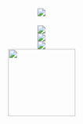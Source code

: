 <h1 align="center">
  <a href="https://sunguoqi.com/">
    <img src="https://readme-typing-svg.herokuapp.com/?lines=printf(%22Welcome!%22);欢迎光临！&center=true&size=27">
  </a>
</h1>

<div align="center">
    <img  src="https://github-readme-streak-stats.herokuapp.com/?user=AhtelekB&theme=dark&hide_border=true" />
</div>

<!-- <span >
 <img  src="https://img.shields.io/badge/-HTML5-E34F26?style=flat-square&logo=html5&logoColor=white" />
 <img  src="https://img.shields.io/badge/-CSS3-1572B6?style=flat-square&logo=css3" />
 <img  src="https://img.shields.io/badge/-JavaScript-oringe?style=flat-square&logo=javascript" />
</span> -->

<div align="center">
  <img  src="https://github-profile-trophy.vercel.app/?username=AhtelekB&theme=gruvbox&row=1&column=7&no-frame=true&no-bg=true" />
</div>

<div align="center">
    <img  src="https://github-readme-stats-git-masterrstaa-rickstaa.vercel.app/api/top-langs/?username=zsuh&hide_title=true&hide_border=true&layout=compact&langs_count=6&text_color=000&icon_color=fff&bg_color=0,52fa5a,4dfcff,c64dff&theme=graywhite" />
</div>

<div align="center">
    <img height="137px" src="https://github-readme-stats-git-masterrstaa-rickstaa.vercel.app/api?username=zsuh&hide_title=true&hide_border=true&show_icons=trueline_height=21&text_color=000&icon_color=000&bg_color=0,ea6161,ffc64d,fffc4d,52fa5a&theme=graywhite" />
</div>
